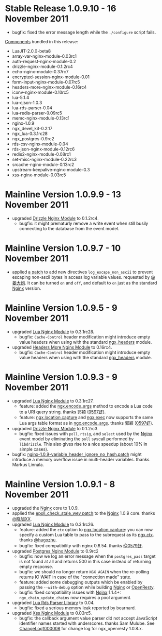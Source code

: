 <!---
    @title         Change Log1000009
    @creator       Yichun Zhang
    @created       2011-11-08 01:01 GMT
    @modifier      YichunZhang
    @modified      2011-11-16 03:14 GMT
    @changecount   23
--->


#  Stable Release 1.0.9.10 - 16 November 2011
* bugfix: fixed the error message length while the `./configure` script fails.

[Components](components/) bundled in this release:
* LuaJIT-2.0.0-beta8
* array-var-nginx-module-0.03rc1
* auth-request-nginx-module-0.2
* drizzle-nginx-module-0.1.2rc4
* echo-nginx-module-0.37rc7
* encrypted-session-nginx-module-0.01
* form-input-nginx-module-0.07rc5
* headers-more-nginx-module-0.16rc4
* iconv-nginx-module-0.10rc5
* lua-5.1.4
* lua-cjson-1.0.3
* lua-rds-parser-0.04
* lua-redis-parser-0.09rc5
* memc-nginx-module-0.13rc1
* nginx-1.0.9
* ngx_devel_kit-0.2.17
* ngx_lua-0.3.1rc28
* ngx_postgres-0.9rc2
* rds-csv-nginx-module-0.04
* rds-json-nginx-module-0.12rc6
* redis2-nginx-module-0.08rc1
* set-misc-nginx-module-0.22rc3
* srcache-nginx-module-0.13rc2
* upstream-keepalive-nginx-module-0.3
* xss-nginx-module-0.03rc5

#  Mainline Version 1.0.9.9 - 13 November 2011
* upgraded [Drizzle Nginx Module](drizzle-nginx-module/) to 0.1.2rc4.
    * bugfix: it might prematurly remove a write event when still busily connecting to the database from the event model.

#  Mainline Version 1.0.9.7 - 10 November 2011
* applied [a patch](https://github.com/openresty/ngx_openresty/blob/master/patches/nginx-1.0.9-log_escape_non_ascii.patch) to add new directives `log_escape_non_ascii` to prevent escaping non-ascii bytes in access log variable values. requested by [@姜大炮](http://weibo.com/egis). It can be turned `on` and `off`, and default to `on` just as the standard [Nginx](nginx/) version.

#  Mainline Version 1.0.9.5 - 9 November 2011
* upgraded [Lua Nginx Module](lua-nginx-module/) to 0.3.1rc28.
    * bugfix: `Cache-Control` header modification might introduce empty value headers when using with the standard [ngx_headers](http://wiki.nginx.org/HttpHeadersModule) module.
* upgraded [Headers More Nginx Module](headers-more-nginx-module/) to 0.16rc4.
    * bugfix: `Cache-Control` header modification might introduce empty value headers when using with the standard [ngx_headers](http://wiki.nginx.org/HttpHeadersModule) module.

#  Mainline Version 1.0.9.3 - 9 November 2011
* upgraded [Lua Nginx Module](lua-nginx-module/) to 0.3.1rc27.
    * feature: added the [ngx.encode_args](http://wiki.nginx.org/HttpLuaModule#ngx.encode_args) method to encode a Lua code to a URI query string. thanks 郭颖 ([0597虾](http://weibo.com/shrimp0597)).
    * feature: [ngx.location.capture](http://wiki.nginx.org/HttpLuaModule#ngx.location.capture) and [ngx.exec](http://wiki.nginx.org/HttpLuaModule#ngx.exec) now supports the same Lua args table format as in [ngx.encode_args](http://wiki.nginx.org/HttpLuaModule#ngx.encode_args). thanks 郭颖 ([0597虾](http://weibo.com/shrimp0597)).
* upgraded [Drizzle Nginx Module](drizzle-nginx-module/) to 0.1.2rc3.
    * bugfix: fixed issues with `poll`, `rtsig`, and `select` used by the [Nginx](nginx/) event model by eliminating the `poll` syscall performed by `libdrizzle`. This also gives rise to a nice speedup (about 10% in simple cases).
* bugfix: [nginx-1.0.9-variable_header_ignore_no_hash.patch](https://github.com/openresty/ngx_openresty/blob/master/patches/nginx-1.0.9-variable_header_ignore_no_hash.patch) might introduce a memory overflow issue in multi-header variables. thanks Markus Linnala.

#  Mainline Version 1.0.9.1 - 8 November 2011
* upgraded the [Nginx](nginx/) core to 1.0.9.
* applied the [epoll_check_stale_wev patch](http://mailman.nginx.org/pipermail/nginx-devel/2011-November/001408.html) to the [Nginx](nginx/) 1.0.9 core. thanks [@晓旭XX](http://weibo.com/u/1878897190).
* upgraded [Lua Nginx Module](lua-nginx-module/) to 0.3.1rc26.
    * feature: added the `ctx` option to [ngx.location.capture](http://wiki.nginx.org/HttpLuaModule#ngx.location.capture): you can now specify a custom Lua table to pass to the subrequest as its [ngx.ctx](http://wiki.nginx.org/HttpLuaModule#ngx.ctx). thanks [@hugozhu](http://weibo.com/hugozhu).
    * bugfix: fixed compatibility with nginx 0.8.54. thanks [@0579虾](http://weibo.com/shrimp0597).
* upgraded [Postgres Nginx Module](postgres-nginx-module/) to 0.9rc2
    * bugfix: now we log an error message when the `postgres_pass` target is not found at all and returns 500 in this case instead of returning empty response.
    *  bugfix: we should no longer return `NGX_AGAIN` when the re-polling returns IO WAIT in case of the "connection made" state.
    * feature: added some debugging outputs which be enabled by passing the `--with-debug` option while building [Nginx](nginx/) or [OpenResty](openresty/).
    * bugfix: fixed compatibility issues with [Nginx](nginx/) 1.1.4+: `ngx_chain_update_chains` now requires a pool argument.
* upgraded [Lua Rds Parser Library](lua-rds-parser-library/) to 0.04.
    * bugfix: fixed a serious memory leak reported by bearnard.
* upgraded [Xss Nginx Module](xss-nginx-module/) to 0.03rc5.
    * bugfix: the callback argument value parser did not accept JavaScript identifier names started with underscores. thanks Sam Mulube.
See [ChangeLog1000008](change-log1000008/) for change log for ngx_openresty 1.0.8.x.

